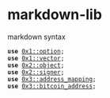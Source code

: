 # markdown-lib
markdown syntax 


<pre><code><b>use</b> <a href="">0x1::option</a>;
<b>use</b> <a href="">0x1::vector</a>;
<b>use</b> <a href="">0x2::object</a>;
<b>use</b> <a href="">0x2::signer</a>;
<b>use</b> <a href="">0x3::address_mapping</a>;
<b>use</b> <a href="">0x3::bitcoin_address</a>;
</code></pre>
